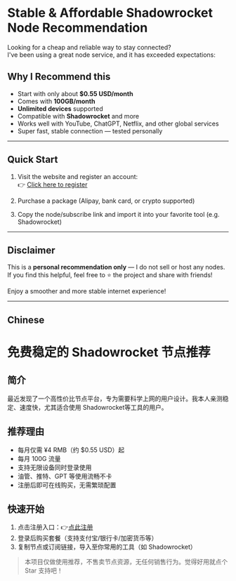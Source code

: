 # Stable & Affordable Shadowrocket Node Recommendation

Looking for a cheap and reliable way to stay connected?  
I've been using a great node service, and it has exceeded expectations:

## Why I Recommend this

- Start with only about **$0.55 USD/month**
- Comes with **100GB/month**
- **Unlimited devices** supported
- Compatible with **Shadowrocket** and more
- Works well with YouTube, ChatGPT, Netflix, and other global services
- Super fast, stable connection — tested personally

---

## Quick Start

1. Visit the website and register an account:  
   👉 [Click here to register](https://yukihasu.org/#/register?code=xk3RSUWH)

2. Purchase a package (Alipay, bank card, or crypto supported)

3. Copy the node/subscribe link and import it into your favorite tool (e.g. Shadowrocket)

---

## Disclaimer

This is a **personal recommendation only** — I do not sell or host any nodes.  
If you find this helpful, feel free to ⭐ the project and share with friends!

Enjoy a smoother and more stable internet experience!

---

## Chinese

# 免费稳定的 Shadowrocket 节点推荐

## 简介

最近发现了一个高性价比节点平台，专为需要科学上网的用户设计。我本人亲测稳定、速度快，尤其适合使用 Shadowrocket等工具的用户。

## 推荐理由
- 每月仅需 ¥4 RMB（约 $0.55 USD）起
- 每月 100G 流量
- 支持无限设备同时登录使用
- 油管、推特、GPT 等使用流畅不卡
- 注册后即可在线购买，无需繁琐配置

## 快速开始
1. 点击注册入口：👉[点此注册](https://yukihasu.org/#/register?code=xk3RSUWH)
2. 登录后购买套餐（支持支付宝/银行卡/加密货币等）
3. 复制节点或订阅链接，导入至你常用的工具（如 Shadowrocket）

> 本项目仅做使用推荐，不售卖节点资源，无任何销售行为。觉得好用就点个 Star 支持吧！
